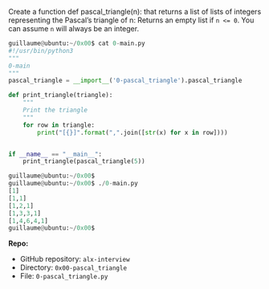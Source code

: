 Create a function def pascal_triangle(n): that returns a list of lists of integers representing the Pascal’s triangle of n:
Returns an empty list if `n <= 0`. You can assume `n` will always be an integer.

```python
guillaume@ubuntu:~/0x00$ cat 0-main.py
#!/usr/bin/python3
"""
0-main
"""
pascal_triangle = __import__('0-pascal_triangle').pascal_triangle

def print_triangle(triangle):
    """
    Print the triangle
    """
    for row in triangle:
        print("[{}]".format(",".join([str(x) for x in row])))


if __name__ == "__main__":
    print_triangle(pascal_triangle(5))

guillaume@ubuntu:~/0x00$
guillaume@ubuntu:~/0x00$ ./0-main.py
[1]
[1,1]
[1,2,1]
[1,3,3,1]
[1,4,6,4,1]
guillaume@ubuntu:~/0x00$
```

**Repo:**

- GitHub repository: `alx-interview`
- Directory: `0x00-pascal_triangle`
- File: `0-pascal_triangle.py`
